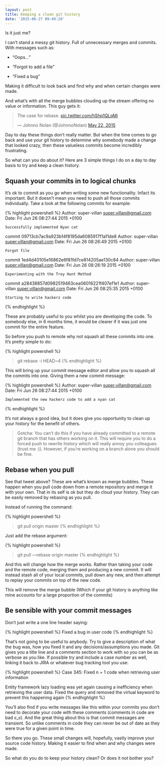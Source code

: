 ```yaml
---
layout: post
title: Keeping a clean git history
date: '2015-06-27 09:40:20'
---
```


Is it just me?

I can’t stand a messy git history. Full of unnecessary merges and commits. With messages such as:

- “Oops…”

- “Forgot to add a file”

- “Fixed a bug”

Making it difficult to look back and find why and when certain changes were made.

And what’s with all the merge bubbles clouding up the stream offering no value or information. This guy gets it:

<blockquote class="twitter-tweet" lang="en"><p lang="en" dir="ltr">The case for rebase. <a href="http://t.co/hShp1QLqMi">pic.twitter.com/hShp1QLqMi</a></p>&mdash; Johnno Nolan (@JohnnoNolan) <a href="https://twitter.com/JohnnoNolan/status/601663856658751489">May 22, 2015</a></blockquote>
<script async src="//platform.twitter.com/widgets.js" charset="utf-8"></script>

Day to day these things don’t really matter. But when the time comes to go back and use your git history to determine why somebody made a change that looked crazy, then these valueless commits become incredibly frustrating.

So what can you do about it? Here are 3 simple things I do on a day to day basis to try and keep a clean history.

## Squash your commits in to logical chunks
It’s ok to commit as you go when writing some new functionality. Infact its important. But it doesn’t mean you need to push all those commits individually. Take a look at the following commits for example:

{% highlight powershell %}
Author: super-villan <super.villan@gmail.com>
Date:   Fri Jun 26 08:27:44 2015 +0100

    Successfully implemented Nyan cat 

commit 09713cb7ac9a923b14f8195da6085917f1a11de8
Author: super-villan <super.villan@gmail.com>
Date:   Fri Jun 26 08:26:49 2015 +0100

    Forgot file

commit 1ed4d40105e16862e6f81fd7ce814205ae130c84
Author: super-villan <super.villan@gmail.com>
Date:   Fri Jun 26 08:26:19 2015 +0100

    Experimenting with the Troy Hunt Method

commit a28438857d0982519463cea06016221f407ef1e1
Author: super-villan <super.villan@gmail.com>
Date:   Fri Jun 26 08:25:35 2015 +0100

    Starting to write hackerz code
{% endhighlight %}

These are probably useful to you whilst you are developing the code. To somebody else, in 6 months time, it would be clearer if it was just one commit for the entire feature. 

So before you push to remote why not squash all these commits into one. It’s pretty simple to do:

{% highlight powershell %}
> git rebase -i HEAD~4 
{% endhighlight %}

This will bring up your commit message editor and allow you to squash all the commits into one. Giving them a new commit message:

{% highlight powershell %}
Author: super-villan <super.villan@gmail.com>
Date:   Fri Jun 26 08:27:44 2015 +0100

    Implemented the new hackerz code to add a nyan cat 
{% endhighlight %}

It’s not always a good idea, but it does give you opportunity to clean up your history for the benefit of others.

> Gotcha: You can’t do this if you have already committed to a remote git branch that has others working on it. This will require you to do a forced push to rewrite history which will really annoy you colleagues (trust me :)). However, if you’re working on a branch alone you should be fine.

## Rebase when you pull
See that tweet above? These are what’s known as merge bubbles. These happen when you pull code down from a remote repository and merge it with your own. That in its self is ok but they do cloud your history. They can be easily removed by rebasing as you pull.

Instead of running the command:

{% highlight powershell %}
> git pull origin master
{% endhighlight %}

Just add the rebase argument:

{% highlight powershell %}
> git pull —rebase origin master
{% endhighlight %}

And this will change how the merge works. Rather than taking your code and the remote code, merging them and producing a new commit. It will instead stash all of your local commits, pull down any new, and then attempt to replay your commits on top of the new code.

This will remove the merge bubble (Which if your git history is anything like mine accounts for a large proportion of the commits)

## Be sensible with your commit messages
Don’t just write a one line header saying:

{% highlight powershell %}
Fixed a bug in user code
{% endhighlight %}

That’s not going to be useful to anybody. Try to give a description of what the bug was, how you fixed it and any decisions/assumptions you made. Git gives you a title line and a comments section to work with so you can be as verbose as you like. If possible try and include a case number as well, linking it back to JIRA or whatever bug tracking tool you use: 

{% highlight powershell %}
Case 345: Fixed n + 1 code when retrieving user information

Entity framework lazy loading was yet again causing a inefficiency when retrieving the user data. Fixed the query 
and removed the virtual keyword to prevent this happening again
{% endhighlight %}

You’ll also find if you write messages like this within your commits you don’t need to decorate your code with these comments (comments in code are bad ಠ_ಠ). And the great thing about this is that commit messages are transient. So unlike comments in code they can never be out of date as they were true for a given point in time.

So there you go. These small changes will, hopefully, vastly improve your source code history. Making it easier to find when and why changes were made.

So what do you do to keep your history clean? Or does it not bother you?
